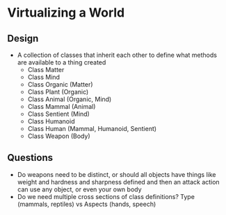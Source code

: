 #  Virtualizing a World

## Design
- A collection of classes that inherit each other to define what methods are available to a thing created
    - Class Matter
    - Class Mind
    - Class Organic (Matter)
    - Class Plant (Organic)
    - Class Animal (Organic, Mind)
    - Class Mammal (Animal)
    - Class Sentient (Mind)
    - Class Humanoid
    - Class Human (Mammal, Humanoid, Sentient)
    - Class Weapon (Body)

## Questions
- Do weapons need to be distinct, or should all objects have things like weight and hardness and sharpness defined and then an attack action can use any object, or even your own body
- Do we need multiple cross sections of class definitions? Type (mammals, reptiles) vs Aspects (hands, speech)



